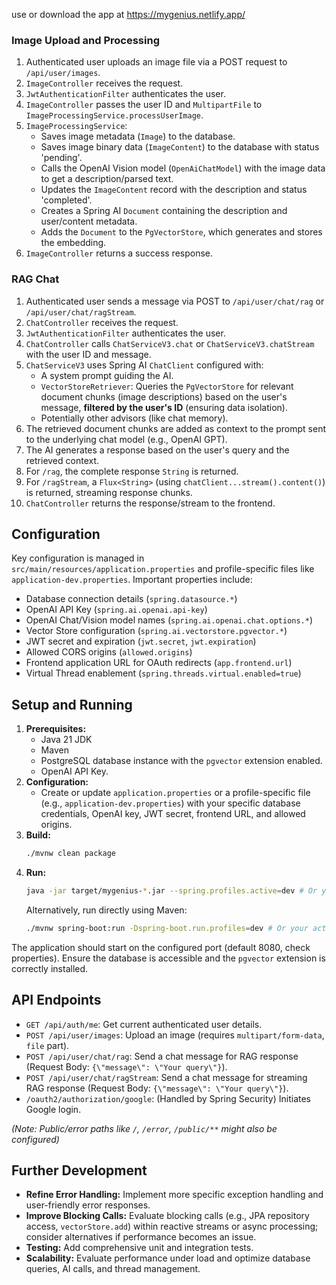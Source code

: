 
use or download the app at https://mygenius.netlify.app/

### Image Upload and Processing

1.  Authenticated user uploads an image file via a POST request to `/api/user/images`.
2.  `ImageController` receives the request.
3.  `JwtAuthenticationFilter` authenticates the user.
4.  `ImageController` passes the user ID and `MultipartFile` to `ImageProcessingService.processUserImage`.
5.  `ImageProcessingService`:
    *   Saves image metadata (`Image`) to the database.
    *   Saves image binary data (`ImageContent`) to the database with status 'pending'.
    *   Calls the OpenAI Vision model (`OpenAiChatModel`) with the image data to get a description/parsed text.
    *   Updates the `ImageContent` record with the description and status 'completed'.
    *   Creates a Spring AI `Document` containing the description and user/content metadata.
    *   Adds the `Document` to the `PgVectorStore`, which generates and stores the embedding.
6.  `ImageController` returns a success response.

### RAG Chat

1.  Authenticated user sends a message via POST to `/api/user/chat/rag` or `/api/user/chat/ragStream`.
2.  `ChatController` receives the request.
3.  `JwtAuthenticationFilter` authenticates the user.
4.  `ChatController` calls `ChatServiceV3.chat` or `ChatServiceV3.chatStream` with the user ID and message.
5.  `ChatServiceV3` uses Spring AI `ChatClient` configured with:
    *   A system prompt guiding the AI.
    *   `VectorStoreRetriever`: Queries the `PgVectorStore` for relevant document chunks (image descriptions) based on the user's message, **filtered by the user's ID** (ensuring data isolation).
    *   Potentially other advisors (like chat memory).
6.  The retrieved document chunks are added as context to the prompt sent to the underlying chat model (e.g., OpenAI GPT).
7.  The AI generates a response based on the user's query and the retrieved context.
8.  For `/rag`, the complete response `String` is returned.
9.  For `/ragStream`, a `Flux<String>` (using `chatClient...stream().content()`) is returned, streaming response chunks.
10. `ChatController` returns the response/stream to the frontend.

## Configuration

Key configuration is managed in `src/main/resources/application.properties` and profile-specific files like `application-dev.properties`.
Important properties include:

*   Database connection details (`spring.datasource.*`)
*   OpenAI API Key (`spring.ai.openai.api-key`)
*   OpenAI Chat/Vision model names (`spring.ai.openai.chat.options.*`)
*   Vector Store configuration (`spring.ai.vectorstore.pgvector.*`)
*   JWT secret and expiration (`jwt.secret`, `jwt.expiration`)
*   Allowed CORS origins (`allowed.origins`)
*   Frontend application URL for OAuth redirects (`app.frontend.url`)
*   Virtual Thread enablement (`spring.threads.virtual.enabled=true`)

## Setup and Running

1.  **Prerequisites:**
    *   Java 21 JDK
    *   Maven
    *   PostgreSQL database instance with the `pgvector` extension enabled.
    *   OpenAI API Key.
2.  **Configuration:**
    *   Create or update `application.properties` or a profile-specific file (e.g., `application-dev.properties`) with your specific database credentials, OpenAI key, JWT secret, frontend URL, and allowed origins.
3.  **Build:**
    ```bash
    ./mvnw clean package
    ```
4.  **Run:**
    ```bash
    java -jar target/mygenius-*.jar --spring.profiles.active=dev # Or your active profile
    ```
    Alternatively, run directly using Maven:
    ```bash
    ./mvnw spring-boot:run -Dspring-boot.run.profiles=dev # Or your active profile
    ```

The application should start on the configured port (default 8080, check properties). Ensure the database is accessible and the `pgvector` extension is correctly installed.

## API Endpoints

*   `GET /api/auth/me`: Get current authenticated user details.
*   `POST /api/user/images`: Upload an image (requires `multipart/form-data`, `file` part).
*   `POST /api/user/chat/rag`: Send a chat message for RAG response (Request Body: `{\"message\": \"Your query\"}`).
*   `POST /api/user/chat/ragStream`: Send a chat message for streaming RAG response (Request Body: `{\"message\": \"Your query\"}`).
*   `/oauth2/authorization/google`: (Handled by Spring Security) Initiates Google login.

*(Note: Public/error paths like `/`, `/error`, `/public/**` might also be configured)*

## Further Development

*   **Refine Error Handling:** Implement more specific exception handling and user-friendly error responses.
*   **Improve Blocking Calls:** Evaluate blocking calls (e.g., JPA repository access, `vectorStore.add`) within reactive streams or async processing; consider alternatives if performance becomes an issue.
*   **Testing:** Add comprehensive unit and integration tests.
*   **Scalability:** Evaluate performance under load and optimize database queries, AI calls, and thread management.
